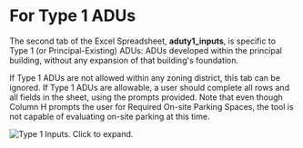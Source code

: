 # For Type 1 ADUs

The second tab of the Excel Spreadsheet, **aduty1\_inputs**, is specific to Type 1 (or Principal-Existing) ADUs: ADUs developed within the principal building, without any expansion of that building's foundation.&#x20;

If Type 1 ADUs are not allowed within any zoning district, this tab can be ignored. If Type 1 ADUs are allowable, a user should complete all rows and all fields in the sheet, using the prompts provided. Note that even though Column H prompts the user for Required On-site Parking Spaces, the tool is not capable of evaluating on-site parking at this time.

![Type 1 Inputs. Click to expand.](../../.gitbook/assets/aduty1\_inputs.png)
